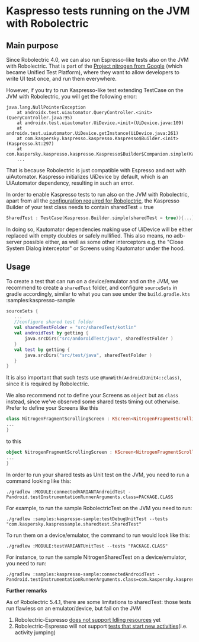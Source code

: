 # Kaspresso tests running on the JVM with Robolectric

## Main purpose

Since Robolectric 4.0, we can also run Espresso-like tests also on the JVM with Robolectric.
That is part of the [Project nitrogen from Google](https://www.youtube.com/watch?v=-_kZC29sWAo) (which became Unified Test Platform), where they want to allow developers to write UI test once, and run them everywhere.

However, if you try to run Kaspresso-like test extending TestCase on the JVM with Robolectric, you will get the following error:
```
java.lang.NullPointerException
	at androidx.test.uiautomator.QueryController.<init>(QueryController.java:95)
	at androidx.test.uiautomator.UiDevice.<init>(UiDevice.java:109)
	at androidx.test.uiautomator.UiDevice.getInstance(UiDevice.java:261)
	at com.kaspersky.kaspresso.kaspresso.Kaspresso$Builder.<init>(Kaspresso.kt:297)
	at com.kaspersky.kaspresso.kaspresso.Kaspresso$Builder$Companion.simple(Kaspresso.kt:215)
	...
```
That is because Robolectric is just compatible with Espresso and not with uiAutomator. Kaspresso initializes UiDevice by default, which is an UiAutomator dependency, resulting in such an error.

In order to enable Kaspresso tests to run also on the JVM with Robolectric, apart from all the [configuration required for Robolectric](http://robolectric.org/blog/2018/10/25/robolectric-4-0/),
the Kaspresso Builder of your test class needs to contain sharedTest = true

```kotlin
SharedTest : TestCase(Kaspresso.Builder.simple(sharedTest = true)){...}
```

In doing so, Kautomator dependencies making use of UiDevice will be either replaced with empty doubles or safely nullified. This also means, no adb-server possible either, as well as some other interceptors e.g. the "Close System Dialog interceptor"
or Screens using Kautomator under the hood.


## Usage
To create a test that can run on a device/emulator and on the JVM, we recommend to create a `sharedTest` folder, and configure `sourceSets` in gradle accordingly, similar to what you can see under the `build.gradle.kts` :samples:kaspresso-sample

```kotlin
sourceSets {
   ...
   //configure shared test folder
   val sharedTestFolder = "src/sharedTest/kotlin"
   val androidTest by getting {
       java.srcDirs("src/andoroidTest/java", sharedTestFolder )
   }
   val test by getting {
       java.srcDirs("src/test/java", sharedTestFolder )
   }
}
```

It is also important that such tests use ``@RunWith(AndroidJUnit4::class)``, since it is required by Robolectric. 

We also recommend not to define your Screens as `object` but as `class` instead, since we've observed some shared tests timing out otherwise.
Prefer to define your Screens like this

```kotlin
class NitrogenFragmentScrollingScreen : KScreen<NitrogenFragmentScrollingScreen>() {
...
}
```

to this

```kotlin
object NitrogenFragmentScrollingScreen : KScreen<NitrogenFragmentScrollingScreen>() {
...
}
```

In order to run your shared tests as Unit test on the JVM, you need to run a command looking like this:
```
./gradlew :MODULE:connectedVARIANTAndroidTest -Pandroid.testInstrumentationRunnerArguments.class=PACKAGE.CLASS
```

For example, to run the sample RobolectricTest on the JVM you need to run:
```
./gradlew :samples:kaspresso-sample:testDebugUnitTest --tests "com.kaspersky.kaspressample.sharedtest.SharedTest"
```

To run them on a device/emulator, the command to run would look like this:
```
./gradlew :MODULE:testVARIANTUnitTest --tests "PACKAGE.CLASS"
```

For instance, to run the sample NitrogenSharedTest on a device/emulator, you need to run:
```
./gradlew :samples:kaspresso-sample:connectedAndroidTest -Pandroid.testInstrumentationRunnerArguments.class=com.kaspersky.kaspressample.sharedtest.SharedTest
```


**Further remarks**

As of Robolectric 5.4.1, there are some limitations to sharedTest: those tests run flawless on an emulator/device, but fail on the JVM
1) Robolectric-Espresso [does not support Idling resources](https://github.com/robolectric/robolectric/issues/4807) yet
2) Robolectric-Espresso will not support [tests that start new activities](https://github.com/robolectric/robolectric/issues/5104)(i.e. activity jumping)
